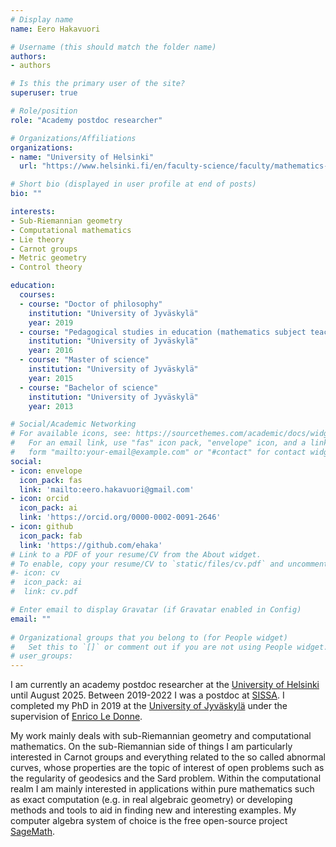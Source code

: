 ```yaml
---
# Display name
name: Eero Hakavuori

# Username (this should match the folder name)
authors:
- authors

# Is this the primary user of the site?
superuser: true

# Role/position
role: "Academy postdoc researcher"

# Organizations/Affiliations
organizations:
- name: "University of Helsinki"
  url: "https://www.helsinki.fi/en/faculty-science/faculty/mathematics-and-statistics"

# Short bio (displayed in user profile at end of posts)
bio: ""

interests:
- Sub-Riemannian geometry
- Computational mathematics
- Lie theory
- Carnot groups
- Metric geometry
- Control theory

education:
  courses:
  - course: "Doctor of philosophy"
    institution: "University of Jyväskylä"
    year: 2019
  - course: "Pedagogical studies in education (mathematics subject teacher)"
    institution: "University of Jyväskylä"
    year: 2016
  - course: "Master of science"
    institution: "University of Jyväskylä"
    year: 2015
  - course: "Bachelor of science"
    institution: "University of Jyväskylä"
    year: 2013

# Social/Academic Networking
# For available icons, see: https://sourcethemes.com/academic/docs/widgets/#icons
#   For an email link, use "fas" icon pack, "envelope" icon, and a link in the
#   form "mailto:your-email@example.com" or "#contact" for contact widget.
social:
- icon: envelope
  icon_pack: fas
  link: 'mailto:eero.hakavuori@gmail.com'
- icon: orcid
  icon_pack: ai
  link: 'https://orcid.org/0000-0002-0091-2646'
- icon: github
  icon_pack: fab
  link: 'https://github.com/ehaka'
# Link to a PDF of your resume/CV from the About widget.
# To enable, copy your resume/CV to `static/files/cv.pdf` and uncomment the lines below.  
#- icon: cv
#  icon_pack: ai
#  link: cv.pdf

# Enter email to display Gravatar (if Gravatar enabled in Config)
email: ""
  
# Organizational groups that you belong to (for People widget)
#   Set this to `[]` or comment out if you are not using People widget.  
# user_groups:
---
```


I am currently an academy postdoc researcher at the [University of Helsinki](https://www.helsinki.fi/en/faculty-science/faculty/mathematics-and-statistics) until August 2025. Between 2019-2022 I was a postdoc at [SISSA](https://www.math.sissa.it/). I completed my PhD in 2019 at the [University of Jyväskylä](https://www.jyu.fi/science/en/maths) under the supervision of [Enrico Le Donne](https://sites.google.com/view/enricoledonne/).

My work mainly deals with sub-Riemannian geometry and computational mathematics. 
On the sub-Riemannian side of things I am particularly interested in Carnot groups and everything related to the so called abnormal curves, whose properties are the topic of interest of open problems such as the regularity of geodesics and the Sard problem.
Within the computational realm I am mainly interested in applications within pure mathematics such as exact computation (e.g. in real algebraic geometry) or developing methods and tools to aid in finding new and interesting examples.
My computer algebra system of choice is the free open-source project [SageMath](https://www.sagemath.org/).
